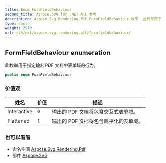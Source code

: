 ```yaml
---
title: Enum FormFieldBehaviour
second_title: Aspose.SVG for .NET API 参考
description: Aspose.Svg.Rendering.Pdf.FormFieldBehaviour 枚举. 此枚举用于指定输出 PDF 文档中表单域的行为
type: docs
weight: 2940
url: /zh/net/aspose.svg.rendering.pdf/formfieldbehaviour/
---
```

## FormFieldBehaviour enumeration

此枚举用于指定输出 PDF 文档中表单域的行为。

```csharp
public enum FormFieldBehaviour
```

### 价值观

| 姓名 | 价值 | 描述 |
| --- | --- | --- |
| Interactive | `0` | 输出的 PDF 文档将包含交互式表单域。 |
| Flattened | `1` | 输出的 PDF 文档将包含扁平化的表单域。 |

### 也可以看看

* 命名空间 [Aspose.Svg.Rendering.Pdf](../../aspose.svg.rendering.pdf/)
* 部件 [Aspose.SVG](../../)


